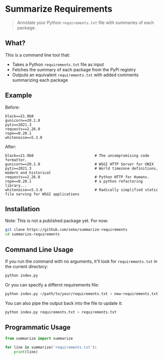 # Summarize Requirements

> Annotate your Python `requirements.txt` file with summaries of each package.

## What?

This is a command line tool that:

- Takes a Python `requirements.txt` file as input
- Fetches the summary of each package from the PyPi registry
- Outputs an equivalent `requirements.txt` with added comments summarizing each package

## Example

Before:

```
black==21.9b0
gunicorn==20.1.0
pytz==2021.3
requests==2.26.0
rope==0.20.1
whitenoise==5.3.0
```

After:

```
black==21.9b0                            # The uncompromising code formatter.
gunicorn==20.1.0                         # WSGI HTTP Server for UNIX
pytz==2021.3                             # World timezone definitions, modern and historical
requests==2.26.0                         # Python HTTP for Humans.
rope==0.20.1                             # a python refactoring library...
whitenoise==5.3.0                        # Radically simplified static file serving for WSGI applications
```

## Installation

Note: This is not a published package yet. For now:

```sh
git clone https://github.com/zeke/summarize-requirements
cd summarize-requirements
```

## Command Line Usage

If you run the command with no arguments, it'll look for `requirements.txt` in the current directory:

```sh
python index.py
```

Or you can specify a differnt requirements file:

```sh
python index.py ~/path/to/your/requirements.txt > new-requirements.txt
```

You can also pipe the output back into the file to update it:

```sh
python index.py requirements.txt > requirements.txt
```

## Programmatic Usage

```py
from summarize import summarize

for line in summarize('requirements.txt'):
    print(line)
```